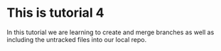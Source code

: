 # This is tutorial 4

In this tutorial we are learning to create and merge branches as well as including the untracked files into our local repo.


